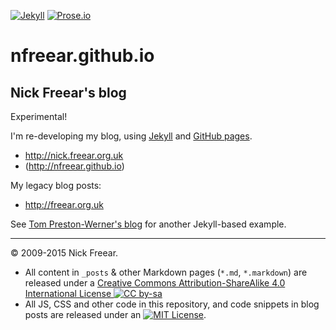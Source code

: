 
[![Jekyll][jekyll-icon]][jekyll]
[![Prose.io][prose-icon]][prose.io]

# nfreear.github.io

## Nick Freear's blog

Experimental!

I'm re-developing my blog, using [Jekyll][] and [GitHub pages][].

*  <http://nick.freear.org.uk>
* (<http://nfreear.github.io>)


My legacy blog posts:

* <http://freear.org.uk>


See [Tom Preston-Werner's blog][tom] for another Jekyll-based example.


---

© 2009-2015 Nick Freear.

*  All content in `_posts` & other Markdown pages (`*.md`, `*.markdown`) are
   released under a [Creative Commons Attribution-ShareAlike 4.0 International License ![CC by-sa][cc-icon]][cc]
*  All JS, CSS and other code in this repository, and code snippets in blog posts
   are released under an [![MIT License][mit-icon]][mit license].


[cc]: http://creativecommons.org/licenses/by-sa/4.0/
[cc-icon-lg]: https://i.creativecommons.org/l/by-sa/4.0/88x31.png
[cc-icon-sm]: https://i.creativecommons.org/l/by-sa/4.0/80x15.png
[cc-icon]: https://licensebuttons.net/l/by-sa/4.0/88x15.png
[MIT License]: http://nfreear.mit-license.org/
[mit-icon]: https://img.shields.io/badge/license-MIT-blue.svg
[Jekyll]: http://jekyllrb.com/ "Powered by Jekyll & GitHub pages"
[jekyll-icon]: https://img.shields.io/badge/powered_by-Jekyll-ca0303.svg#!-j-red
[Prose.io]: http://prose.io/ "Edited via Prose.io"
[prose-icon]: https://img.shields.io/badge/edited_via-Prose.io-73955c.svg#!-d-green
[GitHub pages]: https://pages.github.com/
[tom]: https://github.com/mojombo/mojombo.github.io
